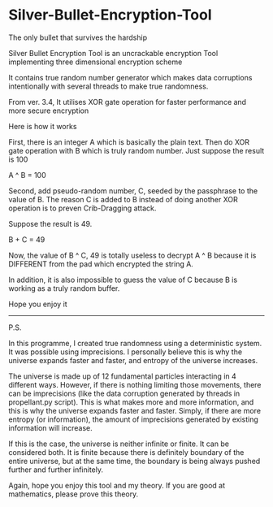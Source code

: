 Silver-Bullet-Encryption-Tool
=============================
The only bullet that survives the hardship

Silver Bullet Encryption Tool is an uncrackable encryption Tool implementing three dimensional encryption scheme

It contains true random number generator which makes data corruptions intentionally with several threads to make true randomness.

From ver. 3.4, It utilises XOR gate operation for faster performance and more secure encryption

Here is how it works

First, there is an integer A which is basically the plain text. Then do XOR gate operation with B which is truly random number. Just suppose the result is 100

A ^ B = 100

Second, add pseudo-random number, C, seeded by the passphrase to the value of B. The reason C is added to B instead of doing another XOR operation is to preven Crib-Dragging attack. 

Suppose the result is 49.

B + C = 49

Now, the value of B ^ C, 49 is totally useless to decrypt A ^ B because it is DIFFERENT from the pad which encrypted the string A.

In addition, it is also impossible to guess the value of C because B is working as a truly random buffer.

Hope you enjoy it



---------------------------------------
P.S.

In this programme, I created true randomness using a deterministic system. It was possible using imprecisions. I personally believe this is why the universe expands faster and faster, and entropy of the universe increases.

The universe is made up of 12 fundamental particles interacting in 4 different ways. However, if there is nothing limiting those movements, there can be imprecisions (like the data corruption generated by threads in propellant.py script). This is what makes more and more information, and this is why the universe expands faster and faster. Simply, if there are more entropy (or information), the amount of imprecisions generated by existing information will increase.

If this is the case, the universe is neither infinite or finite. It can be considered both. It is finite because there is definitely boundary of the entire universe, but at the same time, the boundary is being always pushed further and further infinitely.

Again, hope you enjoy this tool and my theory. If you are good at mathematics, please prove this theory.
